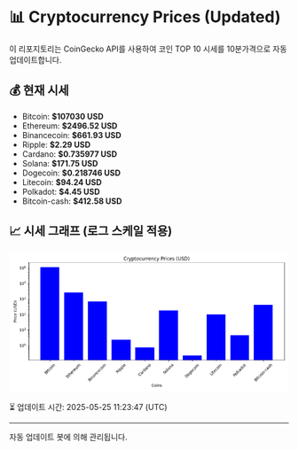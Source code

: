 
# 📊 Cryptocurrency Prices (Updated)

이 리포지토리는 CoinGecko API를 사용하여 코인 TOP 10 시세를 10분가격으로 자동 업데이트합니다.

## 💰 현재 시세
- Bitcoin: **$107030 USD**
- Ethereum: **$2496.52 USD**
- Binancecoin: **$661.93 USD**
- Ripple: **$2.29 USD**
- Cardano: **$0.735977 USD**
- Solana: **$171.75 USD**
- Dogecoin: **$0.218746 USD**
- Litecoin: **$94.24 USD**
- Polkadot: **$4.45 USD**
- Bitcoin-cash: **$412.58 USD**

## 📈 시세 그래프 (로그 스케일 적용)
![Crypto Prices](crypto_prices.png)

⏳ 업데이트 시간: 2025-05-25 11:23:47 (UTC)

---
자동 업데이트 봇에 의해 관리됩니다.
